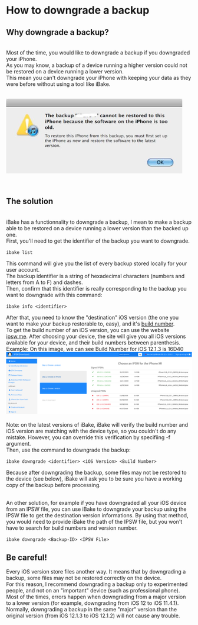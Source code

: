# How to downgrade a backup

## Why downgrade a backup?

<br>
Most of the time, you would like to downgrade a backup if you downgraded your iPhone.<br>
As you may know, a backup of a device running a higher version could not be restored on a device running a lower version.<br>
This mean you can't downgrade your iPhone with keeping your data as they were before without using a tool like iBake.<br>
<br>

![Error](https://github.com/Maxmad68/iBake/blob/master/Tutorial/Images/erroritunes.png)<br>

<br>

## The solution
<br>
iBake has a functionnality to downgrade a backup, I mean to make a backup able to be restored on a device running a lower version than the backed up one.<br>
First, you'll need to get the identifier of the backup you want to downgrade.

    ibake list
  
This command will give you the list of every backup stored locally for your user account.<br>
The backup identifier is a string of hexadecimal characters (numbers and letters from A to F) and dashes.<br>
Then, confirm that this identifier is really corresponding to the backup you want to downgrade with this command:

    ibake info <identifier>
  

After that, you need to know the "destination" iOS version (the one you want to make your backup restorable to, easy), and it's <u>build number</u>.<br>
To get the build number of an iOS version, you can use the website [ipsw.me](https://ipsw.me). After choosing your device, the site will give you all iOS versions available for your device, and their build numbers between parenthesis.<br>
Example: On this image, we can see Build Number for iOS 12.1.3 is 16D40<br>
![Error](https://github.com/Maxmad68/iBake/blob/master/Tutorial/Images/ipswme.png)<br>
<br>
Note: on the latest versions of iBake, iBake will verify the build number and iOS version are matching with the device type, so you couldn't do any mistake. However, you can override this verification by specifiing -f argument.
<br>
Then, use the command to downgrade the backup:

    ibake downgrade <identifier> <iOS Version> <Build Number>
  


Because after downgrading the backup, some files may not be restored to the device (see below), iBake will ask you to be sure you have a working copy of the backup before processing.<br>

<br>
An other solution, for example if you have downgraded all your iOS device from an IPSW file, you can use iBake to downgrade your backup using the IPSW file to get the destination version informations. By using that method, you would need to provide iBake the path of the IPSW file, but you won't have to search for build numbers and version number.

    ibake downgrade <Backup-ID> <IPSW File>


## Be careful!

Every iOS version store files another way. It means that by downgrading a backup, some files may not be restored correctly on the device.<br>
For this reason, I recommend downgrading a backup only to experimented people, and not on an "important" device (such as professional phone).<br>
Most of the times, errors happen when downgrading from a major version to a lower version (for example, downgrading from iOS 12 to iOS 11.4.1).<br>
Normally, downgrading a backup in the same "major" version than the original version (from iOS 12.1.3 to iOS 12.1.2) will not cause any trouble.

